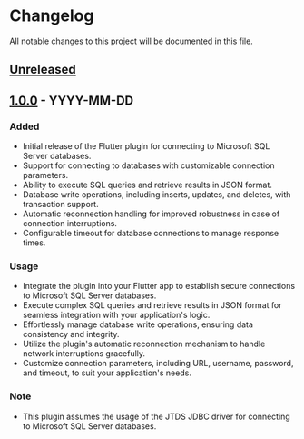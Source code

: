 # Changelog

All notable changes to this project will be documented in this file.

## [Unreleased]

## [1.0.0] - YYYY-MM-DD

### Added
- Initial release of the Flutter plugin for connecting to Microsoft SQL Server databases.
- Support for connecting to databases with customizable connection parameters.
- Ability to execute SQL queries and retrieve results in JSON format.
- Database write operations, including inserts, updates, and deletes, with transaction support.
- Automatic reconnection handling for improved robustness in case of connection interruptions.
- Configurable timeout for database connections to manage response times.

### Usage
- Integrate the plugin into your Flutter app to establish secure connections to Microsoft SQL Server databases.
- Execute complex SQL queries and retrieve results in JSON format for seamless integration with your application's logic.
- Effortlessly manage database write operations, ensuring data consistency and integrity.
- Utilize the plugin's automatic reconnection mechanism to handle network interruptions gracefully.
- Customize connection parameters, including URL, username, password, and timeout, to suit your application's needs.

### Note
- This plugin assumes the usage of the JTDS JDBC driver for connecting to Microsoft SQL Server databases.

[Unreleased]: https://github.com/Hiteshdon/mssql_connection.git
[1.0.0]: https://github.com/Hiteshdon/mssql_connection.git

